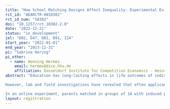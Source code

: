 ```yaml
---
title: "How School Matching Designs Affect Inequality: Experimental Evidence"
rct_id: "AEARCTR-0010302"
rct_id_num: "10302"
doi: "10.1257/rct.10302-2.0"
date: "2022-12-21"
status: "in_development"
jel: "D02, D47, D81, D91, I24"
start_year: "2022-01-01"
end_year: "2023-12-31"
pi: "Sabrina Herzog"
pi_other:
  - name: Henning Hermes
    email: hermes@dice.hhu.de
    affiliation: Düsseldorf Institute for Competition Economics - Heinrich-Heine-University Düsseldorf
abstract: "Education has long-lasting effects in life outcomes of individuals. For some time now, market designers investigate matching mechanisms for school allocation, aiming to enhance fairness and ensure equal opportunities for children. Widely discussed are the Immediate-Acceptance (IA) and the Deferred-Acceptance (DA) mechanism, where the latter one has been agreed upon as more desirable due to its strategy-proofness which makes truthful preference submission a dominant strategy.
However, lab and field investigations have revealed that often applicants do not understand the strategy-proofness of the mechanism. This becomes especially problematic if applicants differ in submission strategies correlating with their socio-economic status (SES). The intended fairness might actually end up in an even higher socio-economic gap in educational outcomes.
In an online experiment, parents matched in groups of 16 with induced preferences over 4 schools have to choose a school ranking. After explaining them either the IA or DA mechanism we ask them to submit an application form for a school choice problem in which they compete over the 16 seats at the 4 schools. We pre-select parents by SES. In an additional treatment variation, we examine whether advice on the submission strategy (‘skip-the-middle school’ in IA and ‘submit the true preference order’ in DA) affects the socio-economic gap in school admissions. To gain a deeper understanding of what drives parents’ choices, we additionally elicit survey measures including, e.g., cognitive ability, beliefs about other parents’ behavior and returns to school quality, or trust in institutions."
layout: registration
---
```



